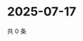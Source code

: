 # 2025-07-17

共 0 条

<!-- BEGIN ZHIHUQUESTIONS -->
<!-- 最后更新时间 Thu Jul 17 2025 22:11:13 GMT+0800 (China Standard Time) -->

<!-- END ZHIHUQUESTIONS -->
